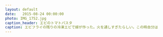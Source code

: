 ```yaml
---
layout: default
date:   2015-08-24 00:00:00
photo: IMG_1752.jpg
caption_header: エビのトマトパスタ
caption: エビフライの残りの冷凍エビで嫁が作った。火を通しすぎたらしい。この時自分は香港で高級中華を満喫。
---
```

